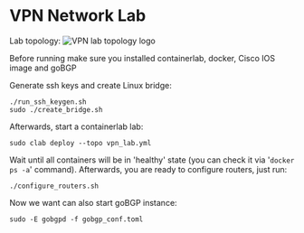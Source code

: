 # VPN Network Lab

Lab topology:
![VPN lab topology logo](vpn-lab.png "VPN lab topology")

Before running make sure you installed containerlab, docker, Cisco IOS image and goBGP

Generate ssh keys and create Linux bridge:
```
./run_ssh_keygen.sh
sudo ./create_bridge.sh
```

Afterwards, start a containerlab lab:
```
sudo clab deploy --topo vpn_lab.yml
```

Wait until all containers will be in 'healthy' state (you can check it via '`docker ps -a`' command). Afterwards, you are ready to configure routers, just run:
```
./configure_routers.sh
```

Now we want can also start goBGP instance:
```
sudo -E gobgpd -f gobgp_conf.toml 
```

